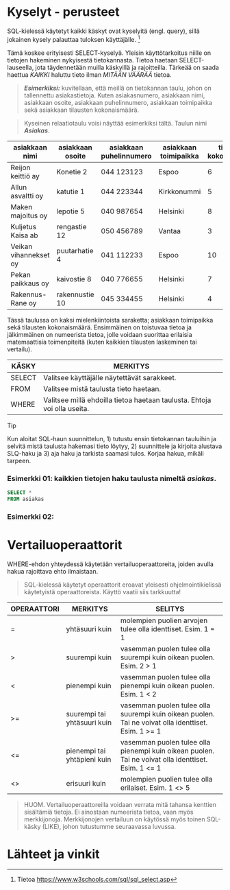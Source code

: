 # Kyselyt - perusteet

SQL-kielessä käytetyt kaikki käskyt ovat kyselyitä (engl. query), sillä jokainen kysely palauttaa tuloksen käyttäjälle. [^1]

Tämä koskee erityisesti SELECT-kyselyä.
Yleisin käyttötarkoitus niille on tietojen hakeminen nykyisestä tietokannasta. Tietoa haetaan SELECT-lauseella, jota täydennetään muilla käskyillä ja rajoitteilla. 
Tärkeää on saada haettua *KAIKKI* haluttu tieto ilman *MITÄÄN VÄÄRÄÄ* tietoa. 

> ***Esimerkiksi:*** kuvitellaan, että meillä on tietokannan taulu, johon on tallennettu asiakastietoja.
> Kuten asiakasnumero, asiakkaan nimi, asiakkaan osoite, asiakkaan puhelinnumero, asiakkaan toimipaikka sekä asiakkaan tilausten kokonaismäärä.

> Kyseinen relaatiotaulu voisi näyttää esimerkiksi tältä. Taulun nimi ***Asiakas***.

 |asiakkaan nimi|asiakkaan osoite|asiakkaan puhelinnumero|asiakkaan toimipaikka|tilausten kokonaismäärä|
 |---|---|---|---|---|
 |Reijon keittiö ay|Konetie 2|044 123123|Espoo|6|
 |Allun asvaltti oy|katutie 1|044 223344|Kirkkonummi|5|
 |Maken majoitus oy|lepotie 5|040 987654|Helsinki|8|
 |Kuljetus Kaisa ab|rengastie 12|050 456789|Vantaa|3|
 |Veikan vihannekset oy|puutarhatie 4|041 112233|Espoo|10|
 |Pekan paikkaus oy|kaivostie 8|040 776655|Helsinki|7|
 |Rakennus-Rane oy|rakennustie 10|045 334455|Helsinki|4|
 
Tässä taulussa on kaksi mielenkiintoista saraketta; asiakkaan toimipaikka sekä tilausten kokonaismäärä. Ensimmäinen on toistuvaa tietoa ja jälkimmäinen on numeerista tietoa, jolle voidaan suorittaa erilaisia matemaattisia toimenpiteitä (kuten kaikkien tilausten laskeminen tai vertailu).

|  KÄSKY | MERKITYS |
|---|---|
| SELECT | Valitsee käyttäjälle näytettävät sarakkeet. |
| FROM | Valitsee mistä taulusta tieto haetaan. |
| WHERE | Valitsee millä ehdoilla tietoa haetaan taulusta. Ehtoja voi olla useita. |

> [!TIP]
> Kun aloitat SQL-haun suunnittelun,  1) tutustu ensin tietokannan tauluihin ja selvitä mistä taulusta hakemasi tieto löytyy,  2) suunnittele ja kirjoita alustava SLQ-haku ja 3) aja haku ja tarkista saamasi tulos. Korjaa hakua, mikäli tarpeen.

### Esimerkki 01: kaikkien tietojen haku taulusta nimeltä ***asiakas***.
> 
```sql
SELECT *  
FROM asiakas
```


### Esimerkki 02: 

# Vertailuoperaattorit

WHERE-ehdon yhteydessä käytetään vertailuoperaattoreita, joiden avulla hakua rajoittava ehto ilmaistaan.

> SQL-kielessä käytetyt operaattorit eroavat yleisesti ohjelmointikielissä käytetyistä operaattoreista. Käyttö vaatii siis tarkkuutta!

| OPERAATTORI | MERKITYS | SELITYS |
|---|---|---|
| = | yhtäsuuri kuin | molempien puolien arvojen tulee olla identtiset. Esim. 1 = 1 |
| > | suurempi kuin | vasemman puolen tulee olla suurempi kuin oikean puolen. Esim. 2 > 1 |
| < | pienempi kuin | vasemman puolen tulee olla pienempi kuin oikean puolen. Esim. 1 < 2 |
| >= | suurempi tai yhtäsuuri kuin | vasemman puolen tulee olla suurempi kuin oikean puolen. Tai ne voivat olla identtiset. Esim. 1 >= 1 |
| <= | pienempi tai yhtäpieni kuin | vasemman puolen tulee olla pienempi kuin oikean puolen. Tai ne voivat olla identtiset. Esim. 1 <= 1 |
| <> | erisuuri kuin | molempien puolien tulee olla erilaiset. Esim. 1 <> 5 |

> HUOM. Vertailuoperaattoreilla voidaan verrata mitä tahansa kenttien sisältämiä tietoja. Ei ainostaan numeerista tietoa, vaan myös merkkijonoja.
> Merkkijonojen vertailuun on käytössä myös toinen SQL-käsky (LIKE), johon tutustumme seuraavassa luvussa.

# Lähteet ja vinkit
[^1]: Tietoa
https://www.w3schools.com/sql/sql_select.asp 

